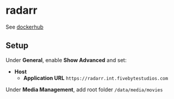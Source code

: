 # radarr

See [dockerhub](https://hub.docker.com/r/linuxserver/radarr)

## Setup

Under **General**, enable **Show Advanced** and set:

- **Host**
    - **Application URL** `https://radarr.int.fivebytestudios.com`

Under **Media Management**, add root folder `/data/media/movies`
